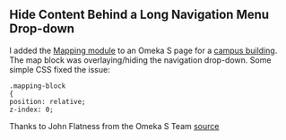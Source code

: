 ## Hide Content Behind a Long Navigation Menu Drop-down

I added the [Mapping module](https://omeka.org/s/modules/Mapping/) to an Omeka S page for a [campus building](https://digitalprojects.davidson.edu/omeka/s/encyclopedia/page/belk-katherine-and-tom-visual-arts-center). The map block was overlaying/hiding the navigation drop-down. Some simple CSS fixed the issue:

```
.mapping-block
{
position: relative;
z-index: 0;
```

Thanks to John Flatness from the Omeka S Team
[source](https://forum.omeka.org/t/mapping-module-hiding-navigation-menu-pages/14138)